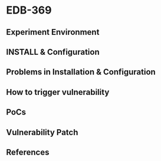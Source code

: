 # EDB-369

## Experiment Environment

## INSTALL & Configuration

## Problems in Installation & Configuration

## How to trigger vulnerability

## PoCs

## Vulnerability Patch

## References
